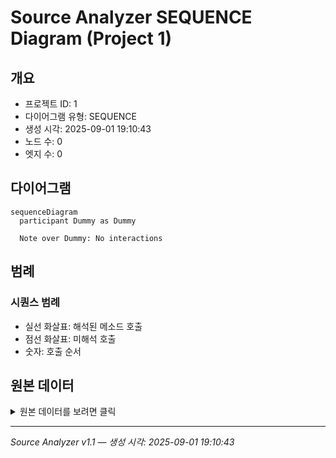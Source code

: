 # Source Analyzer SEQUENCE Diagram (Project 1)

## 개요
- 프로젝트 ID: 1
- 다이어그램 유형: SEQUENCE
- 생성 시각: 2025-09-01 19:10:43
- 노드 수: 0
- 엣지 수: 0

## 다이어그램

```mermaid
sequenceDiagram
  participant Dummy as Dummy

  Note over Dummy: No interactions

```

## 범례

### 시퀀스 범례
- 실선 화살표: 해석된 메소드 호출
- 점선 화살표: 미해석 호출
- 숫자: 호출 순서

## 원본 데이터

<details>
<summary>원본 데이터를 보려면 클릭</summary>

노드 목록 (0)
```json
```

엣지 목록 (0)
```json
```

</details>

---
*Source Analyzer v1.1 — 생성 시각: 2025-09-01 19:10:43*